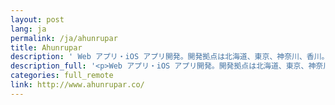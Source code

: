 ```yaml
---
layout: post
lang: ja
permalink: /ja/ahunrupar
title: Ahunrupar
description: ' Web アプリ・iOS アプリ開発。開発拠点は北海道、東京、神奈川、香川。農業や飲食など色々挑戦中。 '
description_full: '<p>Web アプリ・iOS アプリ開発。開発拠点は北海道、東京、神奈川、香川。農業や飲食など色々挑戦中。</p>'
categories: full_remote
link: http://www.ahunrupar.co/
---
```

